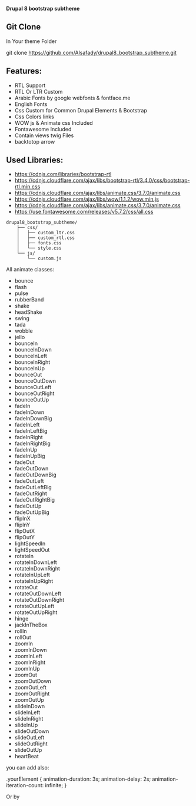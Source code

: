 
**Drupal 8 bootstrap subtheme**


## Git Clone
In Your theme Folder

git clone https://github.com/Alsafady/drupal8_bootstrap_subtheme.git


## Features:
- RTL Support
- RTL Or LTR Custom
- Arabic Fonts by google webfonts & fontface.me
- English Fonts
- Css Custom for Common Drupal Elements & Bootstrap
- Css Colors links
- WOW js & Animate css Included
- Fontawesome Included
- Contain views twig Files
- backtotop arrow


## Used Libraries:
- https://cdnjs.com/libraries/bootstrap-rtl
- https://cdnjs.cloudflare.com/ajax/libs/bootstrap-rtl/3.4.0/css/bootstrap-rtl.min.css
- https://cdnjs.cloudflare.com/ajax/libs/animate.css/3.7.0/animate.css
- https://cdnjs.cloudflare.com/ajax/libs/wow/1.1.2/wow.min.js
- https://cdnjs.cloudflare.com/ajax/libs/animate.css/3.7.0/animate.css
- https://use.fontawesome.com/releases/v5.7.2/css/all.css



```text
drupal8_bootstrap_subtheme/
    ├── css/
    │   ├── custom_ltr.css
    │   ├── custom_rtl.css
    │   ├── fonts.css
    │   └── style.css
    └── js/
        └── custom.js
```









All animate classes:
- bounce
- flash
- pulse
- rubberBand
- shake
- headShake
- swing
- tada
- wobble
- jello
- bounceIn
- bounceInDown
- bounceInLeft
- bounceInRight
- bounceInUp
- bounceOut
- bounceOutDown
- bounceOutLeft
- bounceOutRight
- bounceOutUp
- fadeIn
- fadeInDown
- fadeInDownBig
- fadeInLeft
- fadeInLeftBig
- fadeInRight
- fadeInRightBig
- fadeInUp
- fadeInUpBig
- fadeOut
- fadeOutDown
- fadeOutDownBig
- fadeOutLeft
- fadeOutLeftBig
- fadeOutRight
- fadeOutRightBig
- fadeOutUp
- fadeOutUpBig
- flipInX
- flipInY
- flipOutX
- flipOutY
- lightSpeedIn
- lightSpeedOut
- rotateIn
- rotateInDownLeft
- rotateInDownRight
- rotateInUpLeft
- rotateInUpRight
- rotateOut
- rotateOutDownLeft
- rotateOutDownRight
- rotateOutUpLeft
- rotateOutUpRight
- hinge
- jackInTheBox
- rollIn
- rollOut
- zoomIn
- zoomInDown
- zoomInLeft
- zoomInRight
- zoomInUp
- zoomOut
- zoomOutDown
- zoomOutLeft
- zoomOutRight
- zoomOutUp
- slideInDown
- slideInLeft
- slideInRight
- slideInUp
- slideOutDown
- slideOutLeft
- slideOutRight
- slideOutUp
- heartBeat


you can add also:

.yourElement {
  animation-duration: 3s;
  animation-delay: 2s;
  animation-iteration-count: infinite;
}


Or by

<section class="wow slideInLeft" data-wow-duration="2s" data-wow-delay="5s">

</section>

<section class="wow slideInRight" data-wow-offset="10"  data-wow-iteration="10">

</section>
